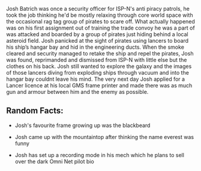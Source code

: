 Josh Batrich was once a security officer for ISP-N's anti piracy patrols, he took the job thinking he'd be mostly relaxing through core world space with the occasional rag tag group of pirates to scare off. What actually happened was on his first assignment out of training the trade convoy he was a part of was attacked and boarded by a group of pirates just hiding behind a local asteroid field. Josh panicked at the sight of pirates using lancers to board his ship’s hangar bay and hid in the engineering ducts. When the smoke cleared and security managed to retake the ship and repel the pirates, Josh was found, reprimanded and dismissed from ISP-N with little else but the clothes on his back. Josh still wanted to explore the galaxy and the images of those lancers diving from exploding ships through vacuum and into the hangar bay couldnt leave his mind. The very next day Josh applied for a Lancer licence at his local GMS frame printer and made there was as much gun and armour between him and the enemy as possible.

## Random Facts:

- Josh's favourite frame growing up was the blackbeard
  
- Josh came up with the mountaintop after thinking the name everest was funny
  
- Josh has set up a recording mode in his mech which he plans to sell over the dark Omni Net pilot bio
